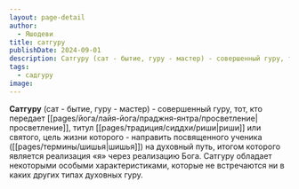 ```yaml
---
layout: page-detail
author:
  - Яшодеви
title: сатгуру
publishDate: 2024-09-01
description: Сатгуру (сат - бытие, гуру - мастер) - совершенный гуру, тот, кто передает просветление, титул риши или святого, цель жизни которого - направить посвященного ученика (шишья) на духовный путь, итогом которого является реализация «я» через реализацию Бога. Садгуру обладает некоторыми особыми характеристиками, которые не встречаются ни в каких других типах духовных гуру.
tags:
  - садгуру
image:
---
```

**Сатгуру** (сат - бытие, гуру - мастер) - совершенный гуру, тот, кто передает [[pages/йога/лайя-йога/праджня-янтра/просветление|просветление]], титул [[pages/традиция/сиддхи/риши|риши]] или святого, цель жизни которого - направить посвященного ученика ([[pages/термины/шишья|шишья]]) на духовный путь, итогом которого является реализация «я» через реализацию Бога. Сатгуру обладает некоторыми особыми характеристиками, которые не встречаются ни в каких других типах духовных гуру.

